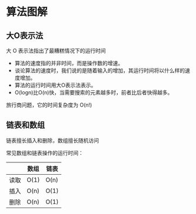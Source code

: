 # 算法图解

## 大O表示法

大 O 表示法指出了最糟糕情况下的运行时间

- 算法的速度指的并非时间，而是操作数的增速。
- 谈论算法的速度时，我们说的是随着输入的增加，其运行时间将以什么样的速度增加。
- 算法的运行时间用大O表示法表示。
- O(logn)比O(n)快，当需要搜索的元素越多时，前者比后者快得越多。

旅行商问题，它的时间复杂度为 O(n!)

## 链表和数组

链表擅长插入和删除，数组擅长随机访问

常见数组和链表操作的运行时间：

||数组|链表|
|--|---|--|
|读取|O(1)|O(n)|
|插入|O(n)|O(1)|
|删除|O(n)|O(1)|
